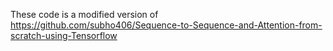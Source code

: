 These code is a modified version of https://github.com/subho406/Sequence-to-Sequence-and-Attention-from-scratch-using-Tensorflow

